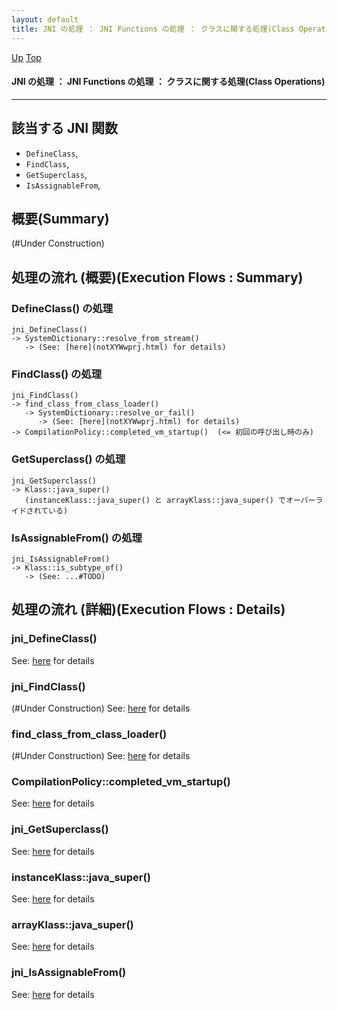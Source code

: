 ```yaml
---
layout: default
title: JNI の処理 ： JNI Functions の処理 ： クラスに関する処理(Class Operations)
---
```

[Up](no7882H_v.html) [Top](../index.html)

#### JNI の処理 ： JNI Functions の処理 ： クラスに関する処理(Class Operations)

--- 
## 該当する JNI 関数
* `DefineClass`,
* `FindClass`,
* `GetSuperclass`,
* `IsAssignableFrom`,

## 概要(Summary)
(#Under Construction)

## 処理の流れ (概要)(Execution Flows : Summary)
### DefineClass() の処理
```
jni_DefineClass()
-> SystemDictionary::resolve_from_stream()
   -> (See: [here](notXYWwprj.html) for details)
```

### FindClass() の処理
```
jni_FindClass()
-> find_class_from_class_loader()
   -> SystemDictionary::resolve_or_fail()
      -> (See: [here](notXYWwprj.html) for details)
-> CompilationPolicy::completed_vm_startup()  (<= 初回の呼び出し時のみ)
```

### GetSuperclass() の処理
```
jni_GetSuperclass()
-> Klass::java_super()
   (instanceKlass::java_super() と arrayKlass::java_super() でオーバーライドされている)
```

### IsAssignableFrom() の処理
```
jni_IsAssignableFrom()
-> Klass::is_subtype_of()
   -> (See: ...#TODO)
```


## 処理の流れ (詳細)(Execution Flows : Details)
### jni_DefineClass()
See: [here](no3059dxY.html) for details

### jni_FindClass()
(#Under Construction)
See: [here](no3059QnS.html) for details
### find_class_from_class_loader()
(#Under Construction)
See: [here](no3059EQr.html) for details
### CompilationPolicy::completed_vm_startup()
See: [here](no3059Rax.html) for details

### jni_GetSuperclass()
See: [here](no3059DdM.html) for details
### instanceKlass::java_super()
See: [here](no30593Fl.html) for details
### arrayKlass::java_super()
See: [here](no3059q7e.html) for details

### jni_IsAssignableFrom()
See: [here](no30592SG.html) for details






